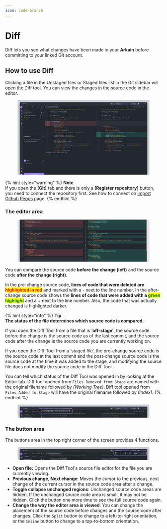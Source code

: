 ```yaml
---
icon: code-branch
---
```


# Diff

Diff lets you see what changes have been made in your **Arkain** before committing to your linked Git account.

## How to use Diff <a href="#how-to-use-diff" id="how-to-use-diff"></a>

Clicking a file in the Unstaged files or Staged files list in the Git sidebar will open the Diff tool. You can view the changes in the source code in the editor.

<figure><img src="../../../.gitbook/assets/git_11 (2).png" alt=""><figcaption></figcaption></figure>

{% hint style="warning" %}
**Note**\
If you open the **\[Git]** tab and there is only a **\[Register repository]** button, you need to connect the repository first. See how to connect on [Import Github Repos](../../dashboard/container-managing/import-github-repos.md) page.
{% endhint %}



### **The editor area**

<figure><img src="../../../.gitbook/assets/git_12.png" alt=""><figcaption></figcaption></figure>

You can compare the source code **before the change (left)** and the source code **after the change (right)**.

In the pre-change source code, **lines of code that were deleted are&#x20;**<mark style="color:red;">**highlighted in red**</mark> and marked with a - next to the line number. In the after-change source code shows the **lines of code that were added with a&#x20;**<mark style="color:green;">**green highlight**</mark> and a + next to the line number. Also, the code that was actually changed is highlighted darker.

{% hint style="info" %}
**Tip**\
**The status of the file determines which source code is compared.**

If you open the Diff Tool from a file that is ‘**off-stage’**, the source code before the change is the source code as of the last commit, and the source code after the change is the source code you are currently working on.

If you open the Diff Tool from a ‘staged file’, the pre-change source code is the source code at the last commit and the post-change source code is the source code at the time it was added to the stage, and modifying the source file does not modify the source code in the Diff Tool.

You can tell which status of the Diff Tool was opened in by looking at the Editor tab. Diff tool opened from `Files Removed from Stage` are named with the original filename followed by _(Working Tree)_, Diff tool opened from `Files Added to Stage` will have the original filename followed by _(Index)_.
{% endhint %}

<figure><img src="../../../.gitbook/assets/git_13.png" alt=""><figcaption></figcaption></figure>



### **The button area**

The buttons area in the top right corner of the screen provides 4 functions.

<figure><img src="../../../.gitbook/assets/git_14.png" alt=""><figcaption></figcaption></figure>

* **Open file:** Opens the Diff Tool's source file editor for the file you are currently viewing.
* **Previous change, Next change**: Moves the cursor to the previous, next change of the current cursor in the source code area after a change.
* **Toggle collapse unchanged regions**: Unchanged source code areas are hidden. If the unchanged source code area is small, it may not be hidden. Click the button one more time to see the full source code again.
* **Change the way the editor area is viewed**: You can change the placement of the source code before changes and the source code after changes. Click the `Split` button to change to a left-to-right orientation, or the `Inline` button to change to a top-to-bottom orientation.
